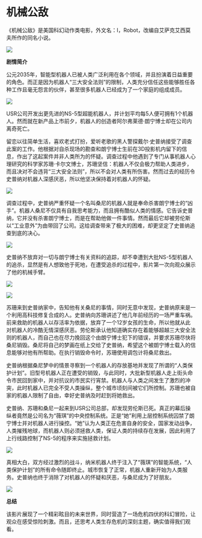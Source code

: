 # 机械公敌

《机械公敌》是美国科幻动作类电影，外文名：I，Robot，改编自艾萨克艾西莫夫所作的同名小说。

![](https://pic.baike.soso.com/ugc/baikepic/34652/cut-20140416111520-638588281.jpg/0)

**剧情简介**

公元2035年，智能型机器人已被人类广泛利用在各个领域，并且扮演着日益重要的角色。而正是因为机器人“三大安全法则”的限制，人类充分信任这些能够胜任各种工作且毫无怨言的伙伴，甚至很多机器人已经成为了一个家庭的组成成员。

![](https://pic.baike.soso.com/ugc/baikepic/30440/cut-20140416113046-1696361762.jpg/0)

USR公司开发出更先进的NS-5型超能机器人，并计划平均每5人便可拥有1个机器人。然而就在新产品上市前夕，机器人的创造者阿尔弗莱德·朗宁博士却在公司内离奇死亡。

留恋以往简单生活，喜欢老式打扮，爱听老歌的黑人警探戴尔·史普纳接受了调查此案的工作。他根据对自杀现场的勘查和朗宁博士生前在3D投影机内留下的信息，作出了这起案件并非人类所为的怀疑。调查过程中他遇到了专门从事机器人心理研究的科学家苏珊·卡尔文博士，苏珊坚信：机器人不仅会极力帮助人类进步，而且决对不会违背“三大安全法则”，所以不会对人类有所伤害。然而过去的经历令史普纳对机器人深感厌恶，所以他坚决保持着对机器人的怀疑。

![](https://pic.baike.soso.com/ugc/baikepic/38670/cut-20140416113156-1886021198.jpg/0)

调查过程中，史普纳严重怀疑一个名叫桑尼的机器人就是奉命杀害朗宁博士的“凶手”。机器人桑尼不仅具有自我思考能力，而且拥有酷似人类的情感。它告诉史普纳，它并没有杀害朗宁博士，而是在帮助他做一件事情。然而最后它却被劳伦斯以“工业意外”为由带回了公司。这给调查带来了极大的困难，却更坚定了史普纳追查到底的决心。

![](http://a0.att.hudong.com/00/53/01300000209538121933532483877_s.jpg)

史普纳不放弃对一切与朗宁博士有关资料的追踪，却不幸遭到大批NS-5型机器人的追杀，显然是有人想致他于死地，在遭受追杀的过程中，影片第一次向观众展示了他的机械手臂。

![](http://auto.china.com/zh_cn/life/zhuanti/11036830/20051101/images/12808344_2005110118580390062000.jpg)

![](https://pic.baike.soso.com/ugc/baikepic/31381/cut-20140416113000-131030510.jpg/0)

苏珊来到史普纳家中，告知他有关桑尼的事情，同时无意中发现，史普纳原来是一个利用高科技修复合成的人。史普纳向苏珊讲述了他几年前经历的一场严重车祸。前来救助的机器人以存活率为依据，放弃了一个12岁女孩的生命，所以他就从此对机器人的冷酷无情深感厌恶。劳伦斯承认他知道确实存在着能够超越三大安全法则的机器人，而自己也在尽力挽回这个由朗宁博士犯下的错误，并要求苏珊尽快将桑尼销毁。桑尼将自己的梦画在纸上交给了史普纳，希望这个被朗宁博士载入的信息能够对他有所帮助。在执行销毁命令时，苏珊使用调包计将桑尼救出。

史普纳根据桑尼梦中的情景寻察到一个机器人的存放基地并发现了所谓的“人类保护计划”。旧型号机器人正在遭受的销毁，与此同时，大批新型机器人走上街头命令市民回到家中，并对抗议的市民实行宵禁。机器人与人类之间发生了激烈的冲突，此时机器人已完全不受人类操纵，整个城市顷刻间被它们所控制。苏珊也被自家的机器人限制了自由，幸好史普纳及时赶到将她救出。

史普纳、苏珊和桑尼一起来到USR公司总部，却发现劳伦斯已死。真正的幕后操纵者竟然是公司名为“薇琪”的中央控制系统。正是“她”利用上层控制系统囚禁了朗宁博士并对机器人进行操控。“她”认为人类正在危害自身的安全，国家发动战争，人类摧残地球，而机器人则必须拯救人类，保证人类的持续存在发展，因此利用了上行线路控制了NS-5的程序来实施拯救计划。

![](https://pic.baike.soso.com/ugc/baikepic/30691/cut-20140416113012-1294182450.jpg/0)

真相大白，双方经过激烈的战斗，纳米机器人终于注入了“薇琪”的智能系统，“人类保护计划”的所有命令随即终止。城市恢复了正常，机器人重新开始为人类服务。史普纳也终于消除了对机器人的怀疑和厌恶，与桑尼成为了好朋友。

![](http://a1.att.hudong.com/24/45/01300000209538121933458829265.jpg)

**总结**

该影片展现了一个精彩眩目的未来世界，同时营造了一场危机四伏的科幻冒险，让观众在感受惊险刺激。而且，还思考人类生存危机的深刻主题，确实值得我们观看。